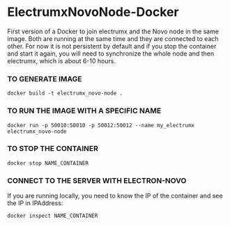 # ElectrumxNovoNode-Docker

First version of a Docker to join electrumx and the Novo node in the same image. Both are running at the same time and they are connected to each other. For now it is not persistent by default and if you stop the container and start it again, you will need to synchronize the whole node and then electrumx, which is about 6-10 hours.

### TO GENERATE IMAGE

```docker build -t electrumx_novo-node .```

### TO RUN THE IMAGE WITH A SPECIFIC NAME

```docker run -p 50010:50010 -p 50012:50012 --name my_electrumx electrumx_novo-node```

### TO STOP THE CONTAINER

```docker stop NAME_CONTAINER```

### CONNECT TO THE SERVER WITH ELECTRON-NOVO
If you are running locally, you need to know the IP of the container and see the IP in IPAddress:

```docker inspect NAME_CONTAINER```

